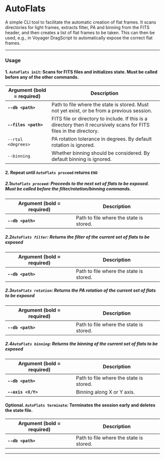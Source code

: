 
# AutoFlats
A simple CLI tool to facilitate the automatic creation of flat frames. It scans directories for light frames, extracts filter, PA and binning from the FITS header, and then creates a list of flat frames to be taken. This can then be used, e.g., in Voyager DragScript to automatically expose the correct flat frames.

---
### Usage

#### 1. `AutoFlats init`: Scans for FITS files and initializes state. Must be called before any of the other commands.
| Argument (bold = required) | Description                   |
|----------------------------|-------------------------------|
|<b>`--db <path>`</b> | Path to file where the state is stored. Must not yet exist, or be from a previous session. |
|<b>`--files <path>`</b> | FITS file or directory to include. If this is a directory then it recursively scans for FITS files in the directory. |
|`--rtol <degrees>`          | PA rotation tolerance in degrees. By default rotation is ignored. |
|`--binning`       | Whether binning should be considered. By default binning is ignored. |

#### 2. Repeat until `AutoFlats proceed` returns `END`
##### 2.1`AutoFlats proceed`: Proceeds to the next set of flats to be exposed. Must be called before the filter/rotation/binning commands.
| Argument (bold = required) | Description                   |
|----------------------------|-------------------------------|
|<b>`--db <path>`</b> | Path to file where the state is stored. |
##### 2.2`AutoFlats filter`: Returns the filter of the current set of flats to be exposed
| Argument (bold = required) | Description                   |
|----------------------------|-------------------------------|
|<b>`--db <path>`</b> | Path to file where the state is stored. |
##### 2.3`AutoFlats rotation`: Returns the PA rotation of the current set of flats to be exposed
| Argument (bold = required) | Description                   |
|----------------------------|-------------------------------|
|<b>`--db <path>`</b> | Path to file where the state is stored. |
##### 2.4`AutoFlats binning`: Returns the binning of the current set of flats to be exposed
| Argument (bold = required) | Description                   |
|----------------------------|-------------------------------|
|<b>`--db <path>`</b> | Path to file where the state is stored. |
|<b>`--axis <X/Y>`</b> | Binning along X or Y axis. |

#### Optional. `AutoFlats terminate`: Terminates the session early and deletes the state file.
| Argument (bold = required) | Description                   |
|----------------------------|-------------------------------|
|<b>`--db <path>`</b> | Path to file where the state is stored. |
---

